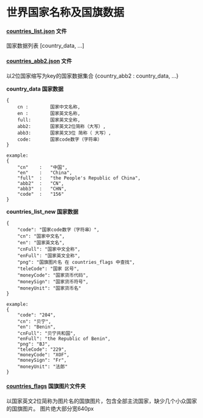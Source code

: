# 世界国家名称及国旗数据

#### [countries_list.json](countries_list.json "世界国家数据列表") 文件
国家数据列表 [country_data, ...]

#### [countries_abb2.json](countries_abb2.json "世界国家数据集合") 文件
以2位国家缩写为key的国家数据集合 {country_abb2 : country_data,  ...}

**country_data 国家数据**
```
{
	cn : 		国家中文名称,
	en : 		国家英文名称,
	full: 		国家英文全称,
	abb2: 		国家英文2位简称（大写）,
	abb3:		国家英文3位 简称（ 大写）,
	code:		国家code数字（字符串）
}

example:
{
	"cn"	:	"中国",
	"en"	:	"China",
	"full"	:	"the People's Republic of China",
	"abb2"	:	"CN",
	"abb3"	:	"CHN",
	"code"	:	"156"
}

```
**countries_list_new 国家数据**
```
{
	"code": "国家code数字（字符串）",
	"cn": "国家中文名",
	"en": "国家英文名",
	"cnFull": "国家中文全称",
	"enFull": "国家英文全称",
	"png": "国旗图片名 在 countries_flags 中查找",
	"teleCode": "国家 区号",
	"moneyCode": "国家货币代码",
	"moneySign": "国家货币符号",
	"moneyUnit": "国家货币名"
}

example:
{
	"code": "204",
	"cn": "贝宁",
	"en": "Benin",
	"cnFull": "贝宁共和国",
	"enFull": "the Republic of Benin",
	"png": "BJ",
	"teleCode": "229",
	"moneyCode": "XOF",
	"moneySign": "Fr",
	"moneyUnit": "法郎"
}
```

#### [countries_flags](countries_flags "国旗图片文件夹") 国旗图片文件夹
以国家英文2位简称为图片名的国旗图片，包含全部主流国家，缺少几个小众国家的国旗图片。
图片绝大部分宽640px
